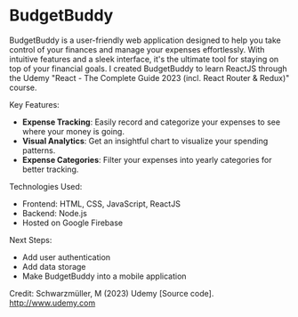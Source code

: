 # BudgetBuddy
BudgetBuddy is a user-friendly web application designed to help you take control of your finances and manage your expenses effortlessly. With intuitive features and a sleek interface, it's the ultimate tool for staying on top of your financial goals. I created BudgetBuddy to learn ReactJS through the Udemy "React - The Complete Guide 2023 (incl. React Router & Redux)" course.

Key Features:
- **Expense Tracking**: Easily record and categorize your expenses to see where your money is going.
- **Visual Analytics**: Get an insightful chart to visualize your spending patterns.
- **Expense Categories**: Filter your expenses into yearly categories for better tracking.


Technologies Used: 
- Frontend: HTML, CSS, JavaScript, ReactJS
- Backend: Node.js
- Hosted on Google Firebase

Next Steps:
- Add user authentication
- Add data storage
- Make BudgetBuddy into a mobile application

  
Credit: Schwarzmüller, M (2023) Udemy [Source code]. http://www.udemy.com 



